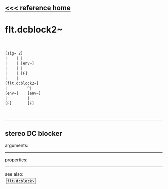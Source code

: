 [<<< reference home](ceammc_lib.md)
---

# flt.dcblock2~

```


[sig~ 2]
|    | |
|    | [env~]
|    | |
|    | [F]
|    |
[flt.dcblock2~]
|         ^|
[env~]    [env~]
|         |
[F]       [F]

            
```
---
stereo DC blocker
---
arguments:


---
properties:


---
see also:<br>
[![flt.dcblock~](img/object_flt.dcblock~.png)](flt.dcblock~.md)

